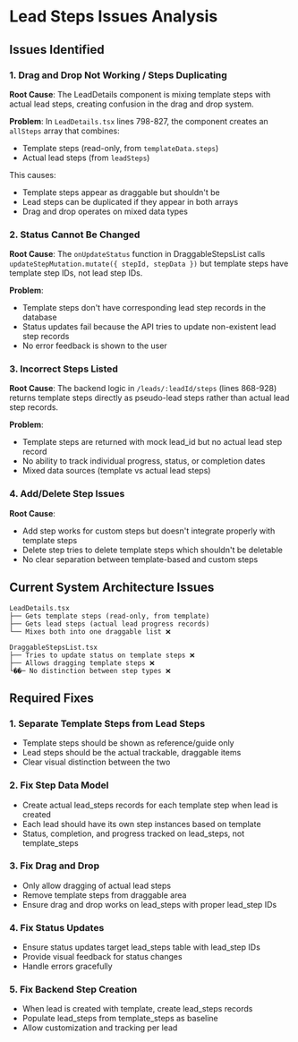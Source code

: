 # Lead Steps Issues Analysis

## Issues Identified

### 1. **Drag and Drop Not Working / Steps Duplicating**

**Root Cause**: The LeadDetails component is mixing template steps with actual lead steps, creating confusion in the drag and drop system.

**Problem**: In `LeadDetails.tsx` lines 798-827, the component creates an `allSteps` array that combines:

- Template steps (read-only, from `templateData.steps`)
- Actual lead steps (from `leadSteps`)

This causes:

- Template steps appear as draggable but shouldn't be
- Lead steps can be duplicated if they appear in both arrays
- Drag and drop operates on mixed data types

### 2. **Status Cannot Be Changed**

**Root Cause**: The `onUpdateStatus` function in DraggableStepsList calls `updateStepMutation.mutate({ stepId, stepData })` but template steps have template step IDs, not lead step IDs.

**Problem**:

- Template steps don't have corresponding lead step records in the database
- Status updates fail because the API tries to update non-existent lead step records
- No error feedback is shown to the user

### 3. **Incorrect Steps Listed**

**Root Cause**: The backend logic in `/leads/:leadId/steps` (lines 868-928) returns template steps directly as pseudo-lead steps rather than actual lead step records.

**Problem**:

- Template steps are returned with mock lead_id but no actual lead step record
- No ability to track individual progress, status, or completion dates
- Mixed data sources (template vs actual lead steps)

### 4. **Add/Delete Step Issues**

**Root Cause**:

- Add step works for custom steps but doesn't integrate properly with template steps
- Delete step tries to delete template steps which shouldn't be deletable
- No clear separation between template-based and custom steps

## Current System Architecture Issues

```
LeadDetails.tsx
├── Gets template steps (read-only, from template)
├── Gets lead steps (actual lead progress records)
└── Mixes both into one draggable list ❌

DraggableStepsList.tsx
├── Tries to update status on template steps ❌
├── Allows dragging template steps ❌
└��─ No distinction between step types ❌
```

## Required Fixes

### 1. **Separate Template Steps from Lead Steps**

- Template steps should be shown as reference/guide only
- Lead steps should be the actual trackable, draggable items
- Clear visual distinction between the two

### 2. **Fix Step Data Model**

- Create actual lead_steps records for each template step when lead is created
- Each lead should have its own step instances based on template
- Status, completion, and progress tracked on lead_steps, not template_steps

### 3. **Fix Drag and Drop**

- Only allow dragging of actual lead steps
- Remove template steps from draggable area
- Ensure drag and drop works on lead_steps with proper lead_step IDs

### 4. **Fix Status Updates**

- Ensure status updates target lead_steps table with lead_step IDs
- Provide visual feedback for status changes
- Handle errors gracefully

### 5. **Fix Backend Step Creation**

- When lead is created with template, create lead_steps records
- Populate lead_steps from template_steps as baseline
- Allow customization and tracking per lead
